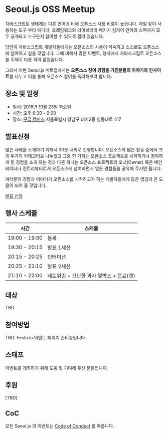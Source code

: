 # Seoul.js OSS Meetup

자바스크립트 생태계는 다른 언어에 비해 오픈소스 사용 비중이 높습니다. 매일 같이 사용하는 도구 부터 에디터, 프레임워크와 라이브러리 패키지 심지어 언어의 스팩까지 모두 공개되고 누구든지 참여할 수 있도록 열려 있습니다.

당연히 자바스크립트 개발자들에게는 오픈소스의 사용이 익숙하고 스스로도 오픈소스에 참여하고 싶을 것입니다. 그에 비해서 많은 이벤트, 행사에서 자바스크립트 오픈소스를 주제로 다룬 적이 없었습니다.

그래서 이번 Seoul.js 미트업에서는 **오픈소스 참여 경험을 가진분들의 이야기와 인사이트**를 나누고 이를 통해 오픈소스 참여를 독려해보려 합니다.

## 장소 및 일정

* 일시: 2018년 10월 23일 화요일
* 시간: 오후 6:30 - 9:00
* 장소: [구글 캠퍼스](https://www.campus.co/seoul/ko) 서울특별시 강남구 대치2동 영동대로 417

## 발표신청

많은 사례를 소개하기 위해서 30분 내외로 진행합니다. 오픈소스의 많은 활동 중에서 크게 두가지 카테고리로 나누었고 그중 한 가지는 오픈소스 프로젝트를 시작하거나 참여하게 된 경험을 소개 하는 것과 다른 하나는 오픈소스 프로젝트의 오너(Owner) 혹은 메인테이너나 컨트리뷰터로서 오픈소스에 참여하면서 얻은 경험들을 공유해 주시면 됩니다.

여러분의 경험과 이야기가 오픈소스를 시작하고자 하는 개발자들에게 많은 영감과 큰 도움이 되어 줄 것입니다.

[발표 신청](https://docs.google.com/forms/d/e/1FAIpQLSckhD-EpbkjIEunKhPdqnk3pSoqODxG0ADXjXTFY0U3bo8FUw/viewform)

## 행사 스케쥴

| 시간       | 스케쥴 |
|-----------|------|
| 19:00 - 19:30 | 등록 |
| 19:30 - 20:15 | 발표 1세션 |
| 20:15 - 20:25 | 인터미션   |
| 20:25 - 21:10 | 발표 2세션 |
| 21:10 - 22:00 | 네트워킹 + 간단한 과자 몇박스 + 음료(캔) |

## 대상

TBD

## 참여방법

TBD: Festa.io 이벤트 페이지 준비중입니다.

## 스태프

이벤트를 개최하기 위해 도움 및 기여해 주신 분들입니다.

## 후원

[TBD]

## CoC

모든 Seoul.js 의 이벤트는 [Code of Conduct](https://seoul.js.org/seoul.js/code-of-conduct.html) 를 따릅니다.